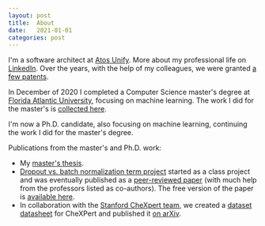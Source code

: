 ```yaml
---
layout: post
title:  About
date:   2021-01-01
categories: post
---
```


I'm a software architect at [Atos Unify](https://unify.com/en/). More about my professional life on
[LinkedIn](https://www.linkedin.com/in/christiangarbin/). Over the years, with the help of my colleagues, we were granted
[a few patents](https://scholar.google.com/citations?user=q1ZmDvYAAAAJ&hl=en).

In December of 2020 I completed a Computer Science master's degree at [Florida Atlantic University](https://www.fau.edu/),
focusing on machine learning. The work I did for the master's is [collected here](https://github.com/fau-masters-collected-works-cgarbin).

I'm now a Ph.D. candidate, also focusing on machine learning, continuing the work I did for the master's degree.

Publications from the master's and Ph.D. work:

- My [master's thesis](https://fau.digital.flvc.org/islandora/object/fau%3A64688).
- [Dropout vs. batch normalization term project](https://github.com/fau-masters-collected-works-cgarbin/cap6619-deep-learning-term-project)
started as a class project and was eventually published as a [peer-reviewed paper](https://link.springer.com/article/10.1007/s11042-019-08453-9)
(with much help from the professors listed as co-authors). The free version of the paper is [available here](https://drive.google.com/file/d/1PyRUgSXqpl_OvJkWrR4HCWLDaEexzWd9/view).
- In collaboration with the [Stanford CheXpert team](https://stanfordmlgroup.github.io/competitions/chexpert/), we created a [dataset datasheet](https://arxiv.org/abs/1803.09010) for CheXPert and published it [on arXiv](https://arxiv.org/abs/2105.03020).
